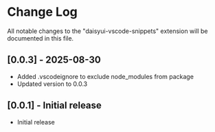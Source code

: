 # Change Log
All notable changes to the "daisyui-vscode-snippets" extension will be documented in this file.

## [0.0.3] - 2025-08-30
- Added .vscodeignore to exclude node_modules from package
- Updated version to 0.0.3

## [0.0.1] - Initial release
- Initial release
